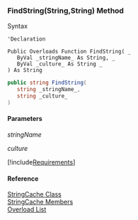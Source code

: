 ﻿### FindString(String,String) Method

Syntax

```vbnet
'Declaration

Public Overloads Function FindString( _
   ByVal _stringName_ As String, _
   ByVal _culture_ As String _
) As String
```

```csharp
public string FindString( 
   string _stringName_,
   string _culture_
)
```

#### Parameters

_stringName_

_culture_

[!include[Requirements](../partials/requirements.md)]

#### Reference

[StringCache Class](fcSDK~FChoice.Foundation.Clarify.StringCache.md)  
[StringCache Members](fcSDK~FChoice.Foundation.Clarify.StringCache_members.md)  
[Overload List](fcSDK~FChoice.Foundation.Clarify.StringCache~FindString.md)